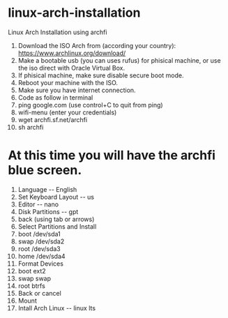 # linux-arch-installation
Linux Arch Installation using archfi
1. Download the ISO Arch from (according your country):
https://www.archlinux.org/download/
2. Make a bootable usb (you can uses rufus) for phisical machine, or use the iso direct with Oracle Virtual Box.
3. If phisical machine, make sure disable secure boot mode.
4. Reboot your machine with the ISO.
5. Make sure you have internet connection.
6. Code as follow in terminal
7. ping google.com    (use control+C  to quit from ping)
8. wifi-menu   (enter your credentials)
9. wget archfi.sf.net/archfi
10. sh archfi
# At this time you will have the archfi blue screen.
1. Language -- English
2. Set Keyboard Layout -- us
3. Editor -- nano
4. Disk Partitions -- gpt
5. back (using tab or arrows)
6. Select Partitions and Install
7.  boot /dev/sda1
8.  swap /dev/sda2
9.  root /dev/sda3
10.  home /dev/sda4
11. Format Devices
12.  boot ext2
13.  swap swap
14.  root btrfs
15. Back or cancel
16. Mount
17.  Intall Arch Linux -- linux lts
    
  
  
